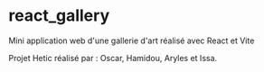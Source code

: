 # react_gallery

Mini application web d'une gallerie d'art réalisé avec React et Vite 


Projet Hetic réalisé par : Oscar, Hamidou, Aryles et Issa.
